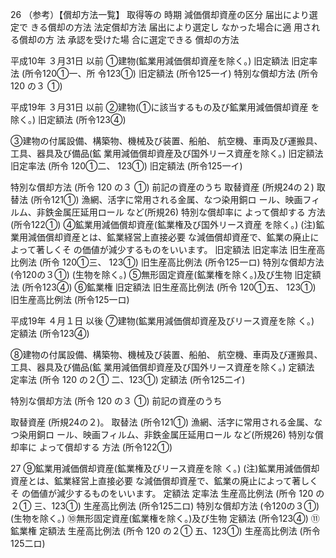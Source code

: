 26
（参考）【償却方法一覧】
取得等の
時期
減価償却資産の区分
届出により選定で
きる償却の方法
法定償却方法
届出により選定し
なかった場合に適
用される償却の方
法
承認を受けた場
合に選定できる
償却の方法

平成10年
３月31日
以前
①建物(鉱業用減価償却資産を除く。) 旧定額法
旧定率法
(所令120①一、所
令123①)
旧定額法
(所令125一イ)
特別な償却方法
(所令 120 の３
①)

平成19年
３月31日
以前
②建物(①に該当するもの及び鉱業用減価償却資産
を除く。)
 旧定額法
(所令123④)

③建物の付属設備、構築物、機械及び装置、船舶、
航空機、車両及び運搬具、工具、器具及び備品(鉱
業用減価償却資産及び国外リース資産を除く。)
旧定額法
旧定率法
(所令 120①二、
123①)
旧定額法
(所令125一イ)

特別な償却方法
(所令 120 の３
①)
前記の資産のうち
取替資産
 (所規24の２)
取替法
(所令121①)
漁網、活字に常用される金属、なつ染用銅ロ
ール、映画フィルム、非鉄金属圧延用ロール
など(所規26)
特別な償却率に
よって償却する
方法
(所令122①)
④鉱業用減価償却資産(鉱業権及び国外リース資産
を除く。)
(注)鉱業用減価償却資産とは、鉱業経営上直接必要
な減価償却資産で、鉱業の廃止によって著しくそ
の価値が減少するものをいいます。
旧定額法
旧定率法
旧生産高比例法
(所令 120①三、
123①)
旧生産高比例法
(所令125一ロ)
特別な償却方法
(令120の３①)
(生物を除く。)
⑤無形固定資産(鉱業権を除く。)及び生物 旧定額法
(所令123④)
⑥鉱業権 旧定額法
旧生産高比例法
(所令 120①五、
123①)
旧生産高比例法
(所令125一ロ)

平成19年
４月１日
以後
⑦建物(鉱業用減価償却資産及びリース資産を除
く。)
 定額法
(所令123④)

⑧建物の付属設備、構築物、機械及び装置、船舶、
航空機、車両及び運搬具、工具、器具及び備品(鉱
業用減価償却資産及び国外リース資産を除く。)
定額法
定率法
(所令 120 の２①
二、123①)
定額法
(所令125二イ)

特別な償却方法
(所令 120 の３
①)
前記の資産のうち

取替資産
 (所規24の２)。
取替法
(所令121①)
漁網、活字に常用される金属、なつ染用銅ロ
ール、映画フィルム、非鉄金属圧延用ロール
など(所規26)
特別な償却率に
よって償却する
方法
(所令122①)


27
⑨鉱業用減価償却資産(鉱業権及びリース資産を除
く。)
(注)鉱業用減価償却資産とは、鉱業経営上直接必要
な減価償却資産で、鉱業の廃止によって著しくそ
の価値が減少するものをいいます。
定額法
定率法
生産高比例法
(所令 120 の２①
三、123①)
生産高比例法
(所令125二ロ)
特別な償却方法
(令120の３①)
(生物を除く。)
⑩無形固定資産(鉱業権を除く。)及び生物 定額法
(所令123④)
⑪鉱業権 定額法
生産高比例法
(所令 120 の２①
五、123①)
生産高比例法
(所令125二ロ)